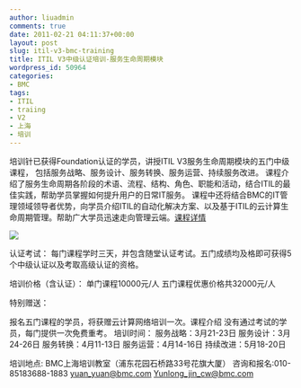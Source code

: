```yaml
---
author: liuadmin
comments: true
date: 2011-02-21 04:11:37+00:00
layout: post
slug: itil-v3-bmc-training
title: ITIL V3中级认证培训-服务生命周期模块
wordpress_id: 50964
categories:
- BMC
tags:
- ITIL
- traiing
- V2
- 上海
- 培训
---
```


培训针已获得Foundation认证的学员，讲授ITIL V3服务生命周期模块的五门中级课程， 包括服务战略、服务设计、服务转换、服务运营、持续服务改进。
课程介绍了服务生命周期各阶段的术语、流程、结构、角色、职能和活动，结合ITIL的最佳实践，帮助学员掌握如何提升用户的日常IT服务。
课程中还将结合BMC的IT管理领域领导者优势，向学员介绍ITIL的自动化解决方案、以及基于ITIL的云计算生命周期管理。帮助广大学员迅速走向管理云端。[课程详情](http://www.bmc.com/education/learning-paths/itil-v3-certification-path.html)

[![](http://media.cms.bmc.com/images/edu-banner_solution_adoption_plan.jpg)](http://www.bmc.com/education/bsm-training-solution-adoption-plan.html)

认证考试：
每门课程学时三天，并包含随堂认证考试。五门成绩均及格即可获得5个中级认证以及考取高级认证的资格。

培训价格（含认证）：
单门课程10000元/人
五门课程优惠价格共32000元/人

特别赠送：


报名五门课程的学员，将获赠云计算网络培训一次。课程介绍
没有通过考试的学员，每门提供一次免费重考。
培训时间：
服务战略：3月21-23日
服务设计：3月24-26日
服务转换：4月11-13日
服务运营：4月14-16日
持续改进：5月18-20日

培训地点: BMC上海培训教室（浦东花园石桥路33号花旗大厦）
咨询和报名:010-85183688-1883  yuan_yuan@bmc.com  Yunlong_jin_cw@bmc.com
